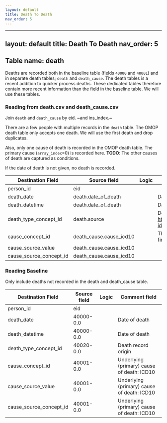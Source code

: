 ```yaml
---
layout: default
title: Death To Death
nav_order: 5
---
```


---
layout: default
title: Death To Death
nav_order: 5
---

## Table name: death

Deaths are recorded both in the baseline table (fields `40000` and `40001`) and in separate death tables; `death` and `death_cause`. 
The death tables is a recent addition to quicker process deaths.
These dedicated tables therefore contain more recent information than the field in the baseline table.
We will use these tables.

### Reading from death.csv and death_cause.csv
Join `death` and `death_cause` by eid. ~and ins_index.~

There are a few people with multiple records in the `death` table. 
The OMOP death table only accepts one death. 
We will use the first death and drop duplicates.

Also, only one cause of death is recorded in the OMOP death table. 
The primary cause (`array_index`=0) is recorded here.
**TODO**: The other causes of death are captured as conditions. 

If the date of death is not given, no death is recorded.

| Destination Field | Source field | Logic | Comment field |
| --- | --- | --- | --- |
| person_id | eid |  |  |
| death_date | death.date_of_death |  | Date of death |
| death_datetime | death.date_of_death |  | Date of death |
| death_type_concept_id | death.source |  | Death information source, coded with https://biobank.ctsu.ox.ac.uk/crystal/coding.cgi?id=261 |
| cause_concept_id | death_cause.cause_icd10 |  | There can be multiple causes of death, take the first (`array_index`=0) |
| cause_source_value | death_cause.cause_icd10 |  |  |
| cause_source_concept_id | death_cause.cause_icd10 |  |  |

### Reading Baseline
Only include deaths not recorded in the death and death_cause table.

| Destination Field | Source field | Logic | Comment field |
| --- | --- | --- | --- |
| person_id | eid |  |  |
| death_date | 40000-0.0 |  | Date of death |
| death_datetime | 40000-0.0 |  | Date of death |
| death_type_concept_id | 40020-0.0 |  | Death record origin |
| cause_concept_id | 40001-0.0 |  | Underlying (primary) cause of death: ICD10 |
| cause_source_value | 40001-0.0 |  | Underlying (primary) cause of death: ICD10 |
| cause_source_concept_id | 40001-0.0 |  | Underlying (primary) cause of death: ICD10 |